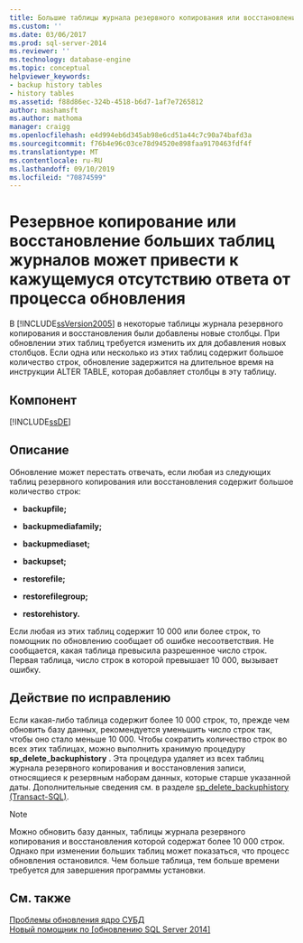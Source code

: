 ```yaml
---
title: Большие таблицы журнала резервного копирования или восстановления делают обновление неотвечающим | Документация Майкрософт
ms.custom: ''
ms.date: 03/06/2017
ms.prod: sql-server-2014
ms.reviewer: ''
ms.technology: database-engine
ms.topic: conceptual
helpviewer_keywords:
- backup history tables
- history tables
ms.assetid: f88d86ec-324b-4518-b6d7-1af7e7265812
author: mashamsft
ms.author: mathoma
manager: craigg
ms.openlocfilehash: e4d994eb6d345ab98e6cd51a44c7c90a74bafd3a
ms.sourcegitcommit: f76b4e96c03ce78d94520e898faa9170463fdf4f
ms.translationtype: MT
ms.contentlocale: ru-RU
ms.lasthandoff: 09/10/2019
ms.locfileid: "70874599"
---
```

# <a name="large-backup-or-restore-history-tables-make-upgrade-appear-to-not-respond"></a>Резервное копирование или восстановление больших таблиц журналов может привести к кажущемуся отсутствию ответа от процесса обновления
  В [!INCLUDE[ssVersion2005](../../includes/ssversion2005-md.md)] в некоторые таблицы журнала резервного копирования и восстановления были добавлены новые столбцы. При обновлении этих таблиц требуется изменить их для добавления новых столбцов. Если одна или несколько из этих таблиц содержит большое количество строк, обновление задержится на длительное время на инструкции ALTER TABLE, которая добавляет столбцы в эту таблицу.  
  
## <a name="component"></a>Компонент  
 [!INCLUDE[ssDE](../../includes/ssde-md.md)]  
  
## <a name="description"></a>Описание  
 Обновление может перестать отвечать, если любая из следующих таблиц резервного копирования или восстановления содержит большое количество строк:  
  
-   **backupfile;**  
  
-   **backupmediafamily;**  
  
-   **backupmediaset;**  
  
-   **backupset;**  
  
-   **restorefile;**  
  
-   **restorefilegroup;**  
  
-   **restorehistory.**  
  
 Если любая из этих таблиц содержит 10 000 или более строк, то помощник по обновлению сообщает об ошибке несоответствия. Не сообщается, какая таблица превысила разрешенное число строк. Первая таблица, число строк в которой превышает 10 000, вызывает ошибку.  
  
## <a name="corrective-action"></a>Действие по исправлению  
 Если какая-либо таблица содержит более 10 000 строк, то, прежде чем обновить базу данных, рекомендуется уменьшить число строк так, чтобы оно стало меньше 10 000. Чтобы сократить количество строк во всех этих таблицах, можно выполнить хранимую процедуру **sp_delete_backuphistory** . Эта процедура удаляет из всех таблиц журнала резервного копирования и восстановления записи, относящиеся к резервным наборам данных, которые старше указанной даты. Дополнительные сведения см. в разделе [sp_delete_backuphistory (Transact-SQL)](/sql/relational-databases/system-stored-procedures/sp-delete-backuphistory-transact-sql).  
  
> [!NOTE]  
>  Можно обновить базу данных, таблицы журнала резервного копирования и восстановления которой содержат более 10 000 строк. Однако при изменении больших таблиц может показаться, что процесс обновления остановился. Чем больше таблица, тем больше времени требуется для завершения программы установки.  
  
## <a name="see-also"></a>См. также  
 [Проблемы обновления ядро СУБД](../../../2014/sql-server/install/database-engine-upgrade-issues.md)   
 [Новый помощник по &#91;обновлению SQL Server 2014&#93;](sql-server-2014-upgrade-advisor.md)  
  
  
